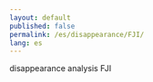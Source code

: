 ```yaml
---
layout: default
published: false
permalink: /es/disappearance/FJI/
lang: es
---
```


disappearance analysis FJI
